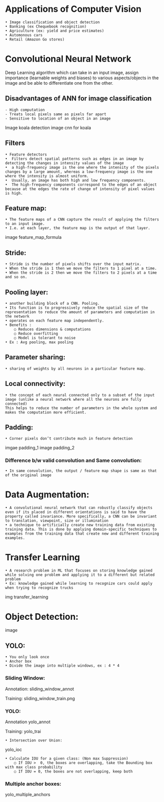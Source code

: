 # Applications of Computer Vision

    • Image classification and object detection
    • Banking (ex Chequebook recognition)
    • Agriculture (ex: yield and price estimates)
    • Automonous cars 
    • Retail (Amazon Go stores)

# Convolutional Neural Network
Deep Learning algorithm which can take in an input image, assign importance (learnable weights and biases) to various aspects/objects in the image and be able to differentiate one from the other.

## Disadvantages of ANN for image classification

    - High computation
    - Treats local pixels same as pixels far apart
    - Sensitive to location of an object in an image


Image koala detection
image cnn for koala


## Filters
	
	• Feature detectors
	•  Filters detect spatial patterns such as edges in an image by detecting the changes in intensity values of the image
	•  a high-frequency image is the one where the intensity of the pixels changes by a large amount, whereas a low-frequency image is the one where the intensity is almost uniform.
	•  Usually, an image has both high and low frequency components.
	•  The high-frequency components correspond to the edges of an object because at the edges the rate of change of intensity of pixel values is high.

## Feature map:

	• The feature maps of a CNN capture the result of applying the filters to an input image. 
	• I.e. at each layer, the feature map is the output of that layer.

image feature_map_formula

## Stride:

	• Stride is the number of pixels shifts over the input matrix. 
	• When the stride is 1 then we move the filters to 1 pixel at a time. 
	• When the stride is 2 then we move the filters to 2 pixels at a time and so on.

## Pooling layer:

	• another building block of a CNN. Pooling. 
	• Its function is to progressively reduce the spatial size of the representation to reduce the amount of parameters and computation in the network
	• operates on each feature map independently.
	• Benefits :
		○ Reduces dimensions & computations
		○ Reduce overfitting
		○ Model is tolerant to noise
	• Ex : Avg pooling, max pooling
		

## Parameter sharing:

	• sharing of weights by all neurons in a particular feature map.
	
## Local connectivity:

	• the concept of each neural connected only to a subset of the input image (unlike a neural network where all the neurons are fully connected)
	This helps to reduce the number of parameters in the whole system and makes the computation more efficient.


## Padding:

	• Corner pixels don’t contribute much in feature detection

imgae padding_1
image padding_2

### Difference b/w valid convolution and Same convolution:
	• In same convolution, the output / feature map shape is same as that of the original image

# Data Augmentation:
	• A convolutional neural network that can robustly classify objects even if its placed in different orientations is said to have the property called invariance. More specifically, a CNN can be invariant to translation, viewpoint, size or illumination
	• a technique to artificially create new training data from existing training data. This is done by applying domain-specific techniques to examples from the training data that create new and different training examples.

# Transfer Learning

	• A research problem in ML that focuses on storing knowledge gained while solving one problem and applying it to a different but related problem
	• Ex: knowledge gained while learning to recognize cars could apply when trying to recognize trucks

img transfer_learning

# Object Detection:

image

## YOLO:

	• You only look once
	• Anchor box
	• Divide the image into multiple windows, ex : 4 * 4

### Sliding Window:

Annotation:
sliding_window_annot


Training:
sliding_window_train.png


### YOLO:

Annotation
yolo_annot



Training:
yolo_trai

	
	
	• Intersection over Union:

yolo_ioc
		
	• Calculate IOU for a given class: (Non max Suppression)
		○ If IOU >  0, the boxes are overlapping, take the Bounding box with max class probability
		○ If IOU = 0, the boxes are not overlapping, keep both 

### Multiple anchor boxes:
yolo_multiple_anchors

